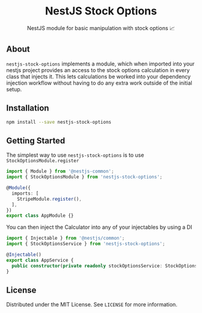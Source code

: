 <h1 align="center">NestJS Stock Options</h1>

<p align="center">NestJS module for basic manipulation with stock options 📈</p>

## About

`nestjs-stock-options` implements a module, which when imported into
your nestjs project provides an access to the stock options calculation in every class that injects it. This
lets calculations be worked into your dependency injection workflow without having to
do any extra work outside of the initial setup.

## Installation

```bash
npm install --save nestjs-stock-options
```

## Getting Started

The simplest way to use `nestjs-stock-options` is to use `StockOptionsModule.register`

```typescript
import { Module } from '@nestjs-common';
import { StockOptionsModule } from 'nestjs-stock-options';

@Module({
  imports: [
    StripeModule.register(),
  ],
})
export class AppModule {}
```
You can then inject the Calculator into any of your injectables by using a DI

```typescript
import { Injectable } from '@nestjs/common';
import { StockOptionsService } from 'nestjs-stock-options';

@Injectable()
export class AppService {
  public constructor(private readonly stockOptionsService: StockOptionsService) {}
}
```

## License

Distributed under the MIT License. See `LICENSE` for more information.
